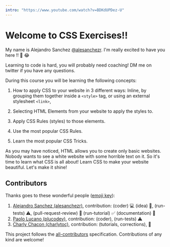 ```yaml
---
intro: "https://www.youtube.com/watch?v=BDKdUPDez-U"
---
```


# Welcome to CSS Exercises!!

My name is Alejandro Sanchez [@alesanchezr](https://twitter.com/alesanchezr). I'm really excited to have you here !! 🎉 😂

Learning to code is hard, you will probably need coaching! DM me on twitter if you have any questions.

During this course you will be learning the following concepts:

1. How to apply CSS to your website in 3 different ways: Inline, by grouping them together inside a `<style>` tag, or using an external stylesheet `<link>`,

2. Selecting HTML Elements from your website to apply the styles to.

3. Apply CSS Rules (styles) to those elements.

4. Use the most popular CSS Rules.

5. Learn the most popular CSS Tricks.

As you may have noticed, HTML allows you to create only basic websites. Nobody wants to see a white website with some horrible text on it. So it's time to learn what CSS is all about! Learn CSS to make your website beautiful. Let's make it shine!

## Contributors

Thanks goes to these wonderful people ([emoji key](https://github.com/kentcdodds/all-contributors#emoji-key)):

1. [Alejandro Sanchez (alesanchezr)](https://github.com/alesanchezr), contribution: (coder) :computer: (idea) 🤔, (run-tests) :warning:, (pull-request-review) :eyes: (run-tutorial) :white_check_mark: (documentation) :book:
2. [Paolo Lucano (plucodev)](https://github.com/plucodev), contribution: (coder), (run-tests) :warning:
3. [Charly Chacon (charlytoc)](https://github.com/charlytoc), contribution: (tutorials, corrections), 🤖

This project follows the
[all-contributors](https://github.com/kentcdodds/all-contributors)
specification. Contributions of any kind are welcome!
